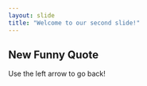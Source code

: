 ```yaml
---
layout: slide
title: "Welcome to our second slide!"
---
```

## New **Funny** Quote
Use the left arrow to go back!
